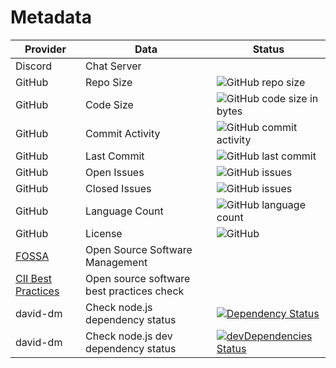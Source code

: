 # Metadata

| Provider                                                              | Data                                      | Status                                                                                                                                                                  |
| --------------------------------------------------------------------- | ----------------------------------------- | ----------------------------------------------------------------------------------------------------------------------------------------------------------------------- |
| Discord                                                               | Chat Server                               |                                                                                                                                                                         |
| GitHub                                                                | Repo Size                                 | ![GitHub repo size](https://img.shields.io/github/repo-size/manastalukdar/yuyutsu)                                                                                      |
| GitHub                                                                | Code Size                                 | ![GitHub code size in bytes](https://img.shields.io/github/languages/code-size/manastalukdar/yuyutsu)                                                                   |
| GitHub                                                                | Commit Activity                           | ![GitHub commit activity](https://img.shields.io/github/commit-activity/m/manastalukdar/yuyutsu)                                                                        |
| GitHub                                                                | Last Commit                               | ![GitHub last commit](https://img.shields.io/github/last-commit/manastalukdar/yuyutsu)                                                                                  |
| GitHub                                                                | Open Issues                               | ![GitHub issues](https://img.shields.io/github/issues-raw/manastalukdar/yuyutsu)                                                                                        |
| GitHub                                                                | Closed Issues                             | ![GitHub issues](https://img.shields.io/github/issues-closed/manastalukdar/yuyutsu)                                                                                     |
| GitHub                                                                | Language Count                            | ![GitHub language count](https://img.shields.io/github/languages/count/manastalukdar/yuyutsu)                                                                           |
| GitHub                                                                | License                                   | ![GitHub](https://img.shields.io/github/license/manastalukdar/yuyutsu)                                                                                                  |
| [FOSSA](https://fossa.com/)                                           | Open Source Software Management           |                                                                                                                                                                         |
| [CII Best Practices](https://bestpractices.coreinfrastructure.org/en) | Open source software best practices check |                                                                                                                                                                         |
| david-dm                                                              | Check node.js dependency status           | [![Dependency Status](https://img.shields.io/david/manastalukdar/yuyutsu?path=website)](https://david-dm.org/manastalukdar/yuyutsu?path=website)                        |
| david-dm                                                              | Check node.js dev dependency status       | [![devDependencies Status](https://img.shields.io/david/manastalukdar/yuyutsu?path=website&type=dev)](https://david-dm.org/manastalukdar/yuyutsu?path=website&type=dev) |

<!--
| N/A | david-dm | Check node.js dependency status | [![Dependency Status](https://david-dm.org/manastalukdar/yuyutsu.svg?path=website)](https://david-dm.org/manastalukdar/yuyutsu?path=website) |
| N/A | david-dm | Check node.js dev dependency status | [![devDependencies Status](https://david-dm.org/manastalukdar/yuyutsu/dev-status.svg?path=website)](https://david-dm.org/manastalukdar/yuyutsu?path=website&type=dev) |
>
